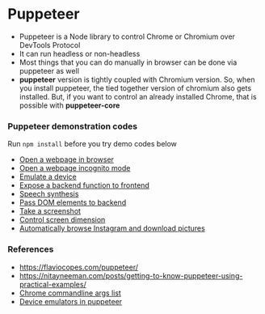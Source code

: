 # Puppeteer
- Puppeteer is a Node library to control Chrome or Chromium over DevTools Protocol
- It can run headless or non-headless
- Most things that you can do manually in browser can be done via puppeteer as well
- **puppeteer** version is tightly coupled with Chromium version. So, when you install puppeteer, the tied together version of chromium also gets installed. But, if you want to control an already installed Chrome, that is possible with **puppeteer-core**

### Puppeteer demonstration codes
Run `npm install` before you try demo codes below
- [Open a webpage in browser](open-webpage.js)
- [Open a webpage incognito mode](incognito-browser.js)
- [Emulate a device](emulate-device.js)
- [Expose a backend function to frontend](expose-function.js)
- [Speech synthesis](speech-synthesis.js)
- [Pass DOM elements to backend](return-DOM-element.js)
- [Take a screenshot](screenshot.js)
- [Control screen dimension](viewport.js)
- [Automatically browse Instagram and download pictures](instagram/instagram-browse.js)

### References
- https://flaviocopes.com/puppeteer/
- https://nitayneeman.com/posts/getting-to-know-puppeteer-using-practical-examples/
- [Chrome commandline args list](https://peter.sh/experiments/chromium-command-line-switches/#user-data-dir)
- [Device emulators in puppeteer](https://github.com/GoogleChrome/puppeteer/blob/master/lib/DeviceDescriptors.js)